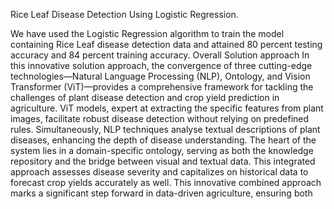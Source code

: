 Rice Leaf Disease Detection Using Logistic Regression.

We have used the Logistic Regression algorithm to train the model containing Rice Leaf disease detection data and attained 80 percent testing accuracy and 84 percent training accuracy.
Overall Solution approach
In this innovative solution approach, the convergence of three cutting-edge
technologies—Natural Language Processing (NLP), Ontology, and Vision 
Transformer (ViT)—provides a comprehensive framework for tackling the 
challenges of plant disease detection and crop yield prediction in agriculture. ViT 
models, expert at extracting the specific features from plant images, facilitate robust 
disease detection without relying on predefined rules. Simultaneously, NLP 
techniques analyse textual descriptions of plant diseases, enhancing the depth of 
disease understanding. The heart of the system lies in a domain-specific ontology, 
serving as both the knowledge repository and the bridge between visual and textual 
data. This integrated approach assesses disease severity and capitalizes on historical 
data to forecast crop yields accurately as well. This innovative combined approach 
marks a significant step forward in data-driven agriculture, ensuring both 
